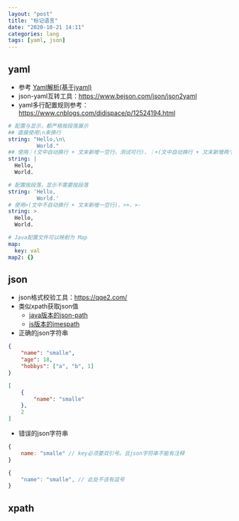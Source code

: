 ```yaml
---
layout: "post"
title: "标记语言"
date: "2020-10-21 14:11"
categories: lang
tags: [yaml, json]
---
```


## yaml

- 参考 [Yaml解析(基于jyaml)](/_posts/java/java-tools.md#Yaml解析(基于jyaml))
- json-yaml互转工具：https://www.bejson.com/json/json2yaml
- yaml多行配置规则参考：https://www.cnblogs.com/didispace/p/12524194.html

```yml
# 配置与显示，都严格按段落展示
## 直接使用\n来换行
string: "Hello,\n\
         World."
## 使用｜(文中自动换行 + 文末新增一空行。测试可行)、｜+(文中自动换行 + 文末新增两个空行)、|-(文中自动换行 + 文末不新增空行)
string: |
  Hello,
  World.

# 配置按段落，显示不需要按段落
string: 'Hello,
         World.'
# 使用>(文中不自动换行 + 文末新增一空行)、>+、>-
string: >
  Hello,
  World.

# Java配置文件可以映射为 Map
map:
  key: val
map2: {}
```

## json

- json格式校验工具：https://qqe2.com/
- 类似xpath获取json值
    - [java版本的json-path](https://github.com/json-path/JsonPath)
    - [js版本的jmespath](https://github.com/jmespath/jmespath.js)
- 正确的json字符串

```json
{
    "name": "smalle",
    "age": 18,
    "hobbys": ["a", "b", 1]
}

[
    {
        "name": "smalle"
    }, 
    2
]
```
- 错误的json字符串

```js
{
    name: "smalle" // key必须要双引号。且json字符串不能有注释
}

{
    "name": "smalle", // 此处不该有逗号
}
```

## xpath




